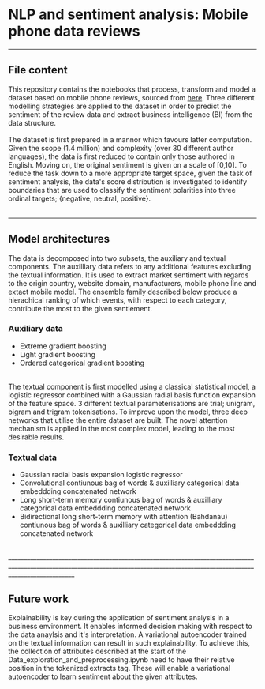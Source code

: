 # NLP and sentiment analysis: Mobile phone data reviews 
_________________________________________________________________________________________________________________________________________________________________________________
## File content
This repository contains the notebooks that process, transform and model a dataset based on mobile phone reviews, sourced from [here](https://www.kaggle.com/masaladata/14-million-cell-phone-reviews). Three different modelling strategies are applied to the dataset in order to predict the sentiment of the review data and extract business intelligence (BI) from the data structure. 
<br><br>
The dataset is first prepared in a mannor which favours latter computation. Given the scope (1.4 million) and complexity (over 30 different author languages), the data is first reduced to contain only those authored in English. Moving on, the original sentiment is given on a scale of [0,10]. To reduce the task down to a more appropriate target space,  given the task of sentiment analysis, the data's score distribution is investigated to identify boundaries that are used to classify the sentiment polarities into three ordinal targets; {negative, neutral, positive}.    
<br>
_________________________________________________________________________________________________________________________________________________________________________________
## Model architectures
The data is decomposed into two subsets, the auxiliary and textual components. The auxilliary data refers to any additional features excluding the textual information. It is used to extract market sentiment with regards to the origin country, website domain, manufacturers, mobile phone line and extact mobile model. The ensemble family described below produce a hierachical ranking of which events, with respect to each category, contribute the most to the given sentiement.
<br>
### Auxiliary data
- Extreme gradient boosting 
- Light gradient boosting
- Ordered categorical gradient boosting
<br>
The textual component is first modelled using a classical statistical model, a logistic regressor combined with a Gaussian radial basis function expansion of the feature space. 3 different textual parameterisations are trial; unigram, bigram and trigram tokenisations. To improve upon the model, three deep networks that utilise the entire dataset are built. The novel attention mechanism is applied in the most complex model, leading to the most desirable results.

### Textual data
- Gaussian radial basis expansion logistic regressor
- Convolutional contiunous bag of words & auxilliary categorical data embeddding concatenated network
- Long short-term memory contiunous bag of words & auxilliary categorical data embeddding concatenated network
- Bidirectional long short-term memory with attention (Bahdanau) contiunous bag of words & auxilliary categorical data embeddding concatenated network
<br>
_________________________________________________________________________________________________________________________________________________________________________________

## Future work
Explainability is key during the application of sentiment analysis in a business environment. It enables informed decision making with respect to the data anaylsis and it's interpretation. A variational autoencoder trained on the textual information can result in such explainability. To achieve this, the collection of attributes described at the start of the Data_exploration_and_preprocessing.ipynb need to have their relative position in the tokenized extracts tag. These will enable a variational autoencoder to learn sentiment about the given attributes.  


